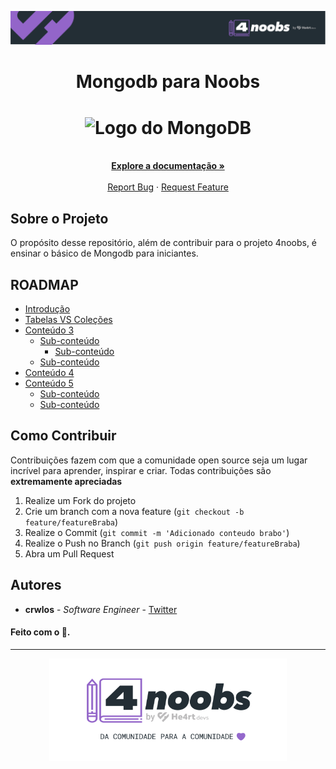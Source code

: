 <!-- Logo 4noobs -->

<p align="center">
  <a href="https://github.com/he4rt/4noobs" target="_blank">
    <img src="/.github/header-4noobs.svg">
  </a>
</p>

<!-- Title -->

<p align="center">
  <h1 align="center">Mongodb para Noobs</h1>

  <h1 align="center"><img src="https://cdn.iconscout.com/icon/free/png-512/mongodb-226029.png" alt="Logo do MongoDB" width="120"></h1>
   
  
  <p align="center">
    <br />
    <a href="#ROADMAP"><strong>Explore a documentação »</strong></a>
    <br />
    <br />
    <a href="link-para-abrir-issue">Report Bug</a>
    ·
    <a href="link-para-abrir-issue">Request Feature</a>
  </p>
</p>

 <!-- ABOUT THE PROJECT -->


## Sobre o Projeto
O propósito desse repositório, além de contribuir para o projeto 4noobs, é ensinar o básico de Mongodb para iniciantes.

<!-- ROADMAP OF PROJECT -->

## ROADMAP

- [Introdução](/src/1-Introducao/1-o-que-e-mongodb.md)
- [Tabelas VS Coleções](/src/1-Introducao/2-tabelas-vs-colecoes.md)
- [Conteúdo 3](link-terceira-parte)
  - [Sub-conteúdo](link-sub-conteudo)
  	- [Sub-conteúdo](link-sub-conteudo)
  - [Sub-conteúdo](link-sub-conteudo)
- [Conteúdo 4](link-quarta-parte)
- [Conteúdo 5](link-quinta-parte)
  - [Sub-conteúdo](link-sub-conteudo)
  - [Sub-conteúdo](link-sub-conteudo)
  
  
<!-- CONTRIBUTING -->

## Como Contribuir

Contribuições fazem com que a comunidade open source seja um lugar incrível para aprender, inspirar e criar. Todas contribuições
são **extremamente apreciadas**

1. Realize um Fork do projeto
2. Crie um branch com a nova feature (`git checkout -b feature/featureBraba`)
3. Realize o Commit (`git commit -m 'Adicionado conteudo brabo'`)
4. Realize o Push no Branch (`git push origin feature/featureBraba`)
5. Abra um Pull Request

## Autores

- **crwlos** - _Software Engineer_ - [Twitter](https://twitter.com/crwlos)

#### Feito com o 💜.

---

<p align="center">
  <a href="https://github.com/he4rt/4noobs" target="_blank">
    <img src="/.github/footer-4noobs.svg" width="380">
  </a>
</p>
